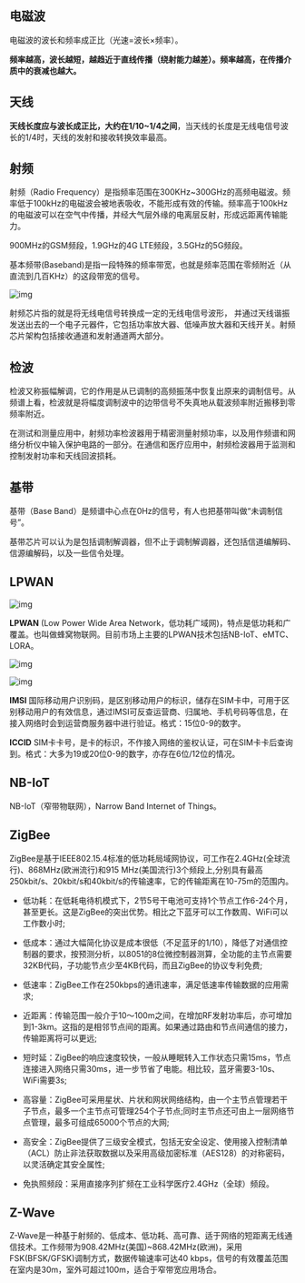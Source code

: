 ## 电磁波

电磁波的波长和频率成正比（光速=波长×频率）。

**频率越高，波长越短，越趋近于直线传播（绕射能力越差）。频率越高，在传播介质中的衰减也越大。**

## 天线

**天线长度应与波长成正比，大约在1/10~1/4之间**，当天线的长度是无线电信号波长的1/4时，天线的发射和接收转换效率最高。

## 射频

射频（Radio Frequency）是指频率范围在300KHz~300GHz的高频电磁波。频率低于100kHz的电磁波会被地表吸收，不能形成有效的传输。频率高于100kHz的电磁波可以在空气中传播，并经大气层外缘的电离层反射，形成远距离传输能力。

900MHz的GSM频段，1.9GHz的4G LTE频段，3.5GHz的5G频段。

基本频带(Baseband)是指一段特殊的频率带宽，也就是频率范围在零频附近（从直流到几百KHz）的这段带宽的信号。

![img](.img/RF/sem_module.webp)

射频芯片指的就是将无线电信号转换成一定的无线电信号波形， 并通过天线谐振发送出去的一个电子元器件，它包括功率放大器、低噪声放大器和天线开关。射频芯片架构包括接收通道和发射通道两大部分。

## 检波

检波又称振幅解调，它的作用是从已调制的高频振荡中恢复出原来的调制信号。从频谱上看，检波就是将幅度调制波中的边带信号不失真地从载波频率附近搬移到零频率附近。

在测试和测量应用中，射频功率检波器用于精密测量射频功率，以及用作频谱和网络分析仪中输入保护电路的一部分。在通信和医疗应用中，射频检波器用于监测和控制发射功率和天线回波损耗。

## 基带

基带（Base Band）是频谱中心点在0Hz的信号，有人也把基带叫做“未调制信号”。

基带芯片可以认为是包括调制解调器，但不止于调制解调器，还包括信道编解码、信源编解码，以及一些信令处理。

## LPWAN

![img](.img/RF/v2-da2f5994249683a8d1f301d9c84e95fe_720w.jpg)

**LPWAN** (Low Power Wide Area Network，低功耗广域网)，特点是低功耗和广覆盖。也叫做蜂窝物联网。目前市场上主要的LPWAN技术包括NB-IoT、eMTC、LORA。

![img](.img/RF/b622410ef1194adb8b52409d4ec0df39.png)

![img](.img/RF/8b307fed446e4b9899ce10a248141c9e.png)

**IMSI** 国际移动用户识别码，是区别移动用户的标识，储存在SIM卡中，可用于区别移动用户的有效信息，通过IMSI可反查运营商、归属地、手机号码等信息，在接入网络时会到运营商服务器中进行验证。格式：15位0-9的数字。

**ICCID** SIM卡卡号，是卡的标识，不作接入网络的鉴权认证，可在SIM卡卡后查询到。格式：大多为19或20位0-9的数字，亦存在6位/12位的情况。

## NB-IoT

NB-IoT（窄带物联网），Narrow Band Internet of Things。

## ZigBee

ZigBee是基于IEEE802.15.4标准的低功耗局域网协议，可工作在2.4GHz(全球流行)、868MHz(欧洲流行)和915 MHz(美国流行)3个频段上,分别具有最高250kbit/s、20kbit/s和40kbit/s的传输速率，它的传输距离在10-75m的范围内。

- 低功耗：在低耗电待机模式下，2节5号干电池可支持1个节点工作6-24个月，甚至更长。这是ZigBee的突出优势。相比之下蓝牙可以工作数周、WiFi可以工作数小时;

- 低成本：通过大幅简化协议是成本很低（不足蓝牙的1/10），降低了对通信控制器的要求，按预测分析，以8051的8位微控制器测算，全功能的主节点需要32KB代码，子功能节点少至4KB代码，而且ZigBee的协议专利免费;

- 低速率：ZigBee工作在250kbps的通讯速率，满足低速率传输数据的应用需求;

- 近距离：传输范围一般介于10～100m之间，在增加RF发射功率后，亦可增加到1-3km。这指的是相邻节点间的距离。如果通过路由和节点间通信的接力，传输距离将可以更远;

- 短时延：ZigBee的响应速度较快，一般从睡眠转入工作状态只需15ms，节点连接进入网络只需30ms，进一步节省了电能。相比较，蓝牙需要3-10s、WiFi需要3s;

- 高容量：ZigBee可采用星状、片状和网状网络结构，由一个主节点管理若干子节点，最多一个主节点可管理254个子节点;同时主节点还可由上一层网络节点管理，最多可组成65000个节点的大网;

- 高安全：ZigBee提供了三级安全模式，包括无安全设定、使用接入控制清单（ACL）防止非法获取数据以及采用高级加密标准（AES128）的对称密码，以灵活确定其安全属性;

- 免执照频段：采用直接序列扩频在工业科学医疗2.4GHz（全球）频段。

## Z-Wave

Z-Wave是一种基于射频的、低成本、低功耗、高可靠、适于网络的短距离无线通信技术。工作频带为908.42MHz(美国)~868.42MHz(欧洲)，采用FSK(BFSK/GFSK)调制方式，数据传输速率可达40 kbps，信号的有效覆盖范围在室内是30m，室外可超过100m，适合于窄带宽应用场合。
